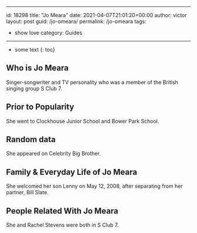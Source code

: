  ---
id: 18298
title: "Jo Meara"
date: 2021-04-07T21:01:20+00:00
author: victor
layout: post
guid: /jo-omeara/
permalink: /jo-omeara
tags:
 - show love
category: Guides
---

* some text
{: toc}

## Who is Jo Meara

Singer-songwriter and TV personality who was a member of the British singing group S Club 7.

## Prior to Popularity

She went to Clockhouse Junior School and Bower Park School.

## Random data

She appeared on Celebrity Big Brother.

## Family & Everyday Life of Jo Meara

She welcomed her son Lenny on May 12, 2008, after separating from her partner, Bill Slate.

## People Related With Jo Meara

She and Rachel Stevens were both in S Club 7.
 